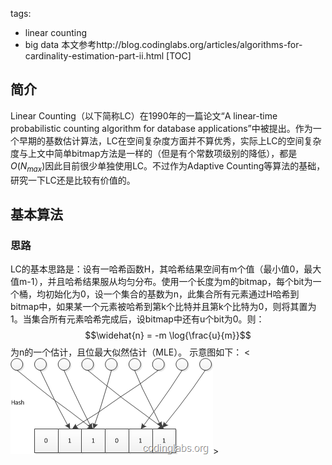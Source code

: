 tags:
- linear counting
- big data
本文参考http://blog.codinglabs.org/articles/algorithms-for-cardinality-estimation-part-ii.html
[TOC]
## 简介
Linear Counting（以下简称LC）在1990年的一篇论文“A linear-time probabilistic counting algorithm for database applications”中被提出。作为一个早期的基数估计算法，LC在空间复杂度方面并不算优秀，实际上LC的空间复杂度与上文中简单bitmap方法是一样的（但是有个常数项级别的降低），都是$O(N_{max})$因此目前很少单独使用LC。不过作为Adaptive Counting等算法的基础，研究一下LC还是比较有价值的。
## 基本算法
### 思路
LC的基本思路是：设有一哈希函数H，其哈希结果空间有m个值（最小值0，最大值m-1），并且哈希结果服从均匀分布。使用一个长度为m的bitmap，每个bit为一个桶，均初始化为0，设一个集合的基数为n，此集合所有元素通过H哈希到bitmap中，如果某一个元素被哈希到第k个比特并且第k个比特为0，则将其置为1。当集合所有元素哈希完成后，设bitmap中还有u个bit为0。则：
$$\widehat{n} = -m \log{\frac{u}{m}}$$
为n的一个估计，且位最大似然估计（MLE）。
示意图如下：
<![Linear Counting](/public/images/1.png)>
